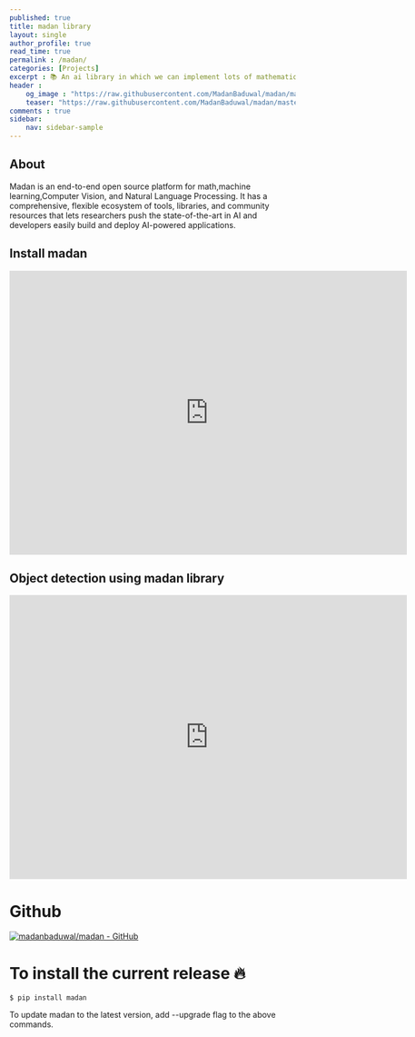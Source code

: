 ```yaml
---
published: true
title: madan library
layout: single
author_profile: true
read_time: true
permalink : /madan/
categories: [Projects]
excerpt : 📚 An ai library in which we can implement lots of mathematics operations, machine learning functions, computer vision tasks, and Common NLP Tasks.
header :
    og_image : "https://raw.githubusercontent.com/MadanBaduwal/madan/master/gitimages/madan-library.png"
    teaser: "https://raw.githubusercontent.com/MadanBaduwal/madan/master/gitimages/madan-library.png"
comments : true
sidebar:
    nav: sidebar-sample
---
```


## About
Madan is an end-to-end open source platform for math,machine learning,Computer Vision, and Natural Language Processing. It has a comprehensive, flexible ecosystem of tools, libraries, and community resources that lets researchers push the state-of-the-art in AI and developers easily build and deploy AI-powered applications.

## Install madan

<iframe width="700" height="500" src="https://www.youtube.com/embed/NpotCRtZvtM" frameborder="0" allow="accelerometer; autoplay; encrypted-media; gyroscope; picture-in-picture" allowfullscreen></iframe>


## Object detection using madan library
<iframe width="700" height="500" src="https://www.youtube.com/embed/_6g7Nu8HqzI" frameborder="0" allow="accelerometer; autoplay; encrypted-media; gyroscope; picture-in-picture" allowfullscreen></iframe>

<br>


# Github

[![madanbaduwal/madan - GitHub](https://gh-card.dev/repos/madanbaduwal/madan.svg)](https://github.com/madanbaduwal/madan)


# To install the current release 🔥
```shell
$ pip install madan
```

To update madan to the latest version, add --upgrade flag to the above commands.

